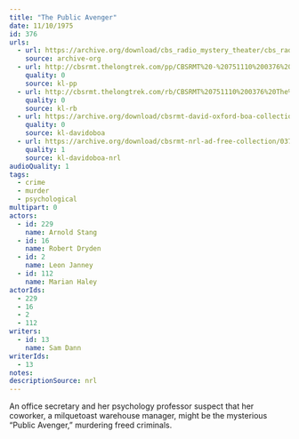 ```yaml
---
title: "The Public Avenger"
date: 11/10/1975
id: 376
urls: 
  - url: https://archive.org/download/cbs_radio_mystery_theater/cbs_radio_mystery_theater-0351-0400.zip/cbs_radio_mystery_theater-0351-0400%2Fcbsrmt_0376_the_public_avenger.mp3
    source: archive-org
  - url: http://cbsrmt.thelongtrek.com/pp/CBSRMT%20-%20751110%200376%20The%20Public%20Avenger_pp.mp3
    quality: 0
    source: kl-pp
  - url: http://cbsrmt.thelongtrek.com/rb/CBSRMT%20751110%200376%20The%20Public%20Avenger_wuwm%20recorded%204_27_76.mp3
    quality: 0
    source: kl-rb
  - url: https://archive.org/download/cbsrmt-david-oxford-boa-collection/CBSRMT-751110-0376-repeated-760127-The-Public-Avenger-(128-44)_WUWM-FM-{BoA}.mp3
    quality: 0
    source: kl-davidoboa
  - url: https://archive.org/download/cbsrmt-nrl-ad-free-collection/0376%20CBSRMT-751110-0376-repeated-760127-The-Public-Avenger-(128-44)_WUWM-FM-%7BBoA%7D%20(no%20ads).mp3
    quality: 1
    source: kl-davidoboa-nrl
audioQuality: 1
tags: 
  - crime
  - murder
  - psychological
multipart: 0
actors:  
  - id: 229
    name: Arnold Stang  
  - id: 16
    name: Robert Dryden  
  - id: 2
    name: Leon Janney  
  - id: 112
    name: Marian Haley
actorIds:  
  - 229  
  - 16  
  - 2  
  - 112
writers:  
  - id: 13
    name: Sam Dann
writerIds:  
  - 13
notes: 
descriptionSource: nrl
---
```

An office secretary and her psychology professor suspect that her coworker, a milquetoast warehouse manager, might be the mysterious “Public Avenger,” murdering freed criminals.